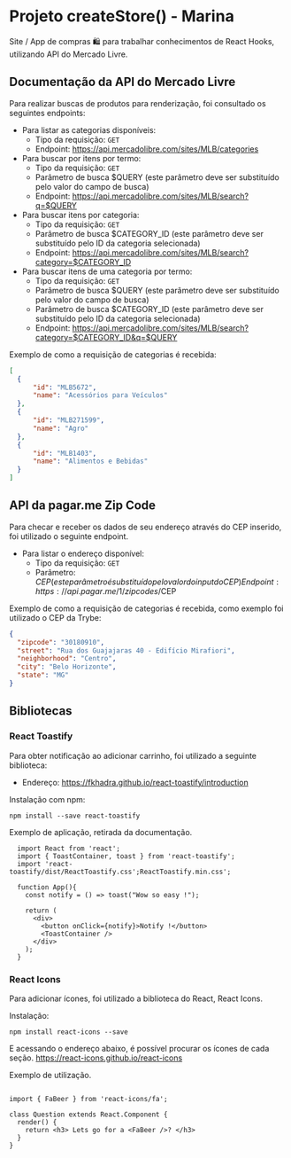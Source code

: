 # Projeto createStore() - Marina

Site / App de compras :shopping: para trabalhar conhecimentos de React Hooks, utilizando API do Mercado Livre.


## Documentação da API do Mercado Livre
Para realizar buscas de produtos para renderização, foi consultado os seguintes endpoints:

- Para listar as categorias disponíveis:
  - Tipo da requisição: `GET`
  - Endpoint: https://api.mercadolibre.com/sites/MLB/categories
- Para buscar por itens por termo:
  - Tipo da requisição: `GET`
  - Parâmetro de busca $QUERY (este parâmetro deve ser substituído pelo valor do campo de busca)
  - Endpoint: https://api.mercadolibre.com/sites/MLB/search?q=$QUERY
- Para buscar itens por categoria:
  - Tipo da requisição: `GET`
  - Parâmetro de busca $CATEGORY_ID (este parâmetro deve ser substituído pelo ID da categoria selecionada)
  - Endpoint: https://api.mercadolibre.com/sites/MLB/search?category=$CATEGORY_ID
- Para buscar itens de uma categoria por termo:
  - Tipo da requisição: `GET`
  - Parâmetro de busca $QUERY (este parâmetro deve ser substituído pelo valor do campo de busca)
  - Parâmetro de busca $CATEGORY_ID (este parâmetro deve ser substituído pelo ID da categoria selecionada)
  - Endpoint: https://api.mercadolibre.com/sites/MLB/search?category=$CATEGORY_ID&q=$QUERY

Exemplo de como a requisição de categorias é recebida:

```json
[
  {
      "id": "MLB5672",
      "name": "Acessórios para Veículos"
  },
  {
      "id": "MLB271599",
      "name": "Agro"
  },
  {
      "id": "MLB1403",
      "name": "Alimentos e Bebidas"
  }
]
```

## API da pagar.me Zip Code
Para checar e receber os dados de seu endereço através do CEP inserido, foi utilizado o seguinte endpoint.

- Para listar o endereço disponível:
  - Tipo da requisição: `GET`
  - Parâmetro: $CEP (este parâmetro é substituído pelo valor do input do CEP)
Endpoint: https://api.pagar.me/1/zipcodes/$CEP

Exemplo de como a requisição de categorias é recebida, como exemplo foi utilizado o CEP da Trybe:

```json
{
  "zipcode": "30180910",
  "street": "Rua dos Guajajaras 40 - Edifício Mirafiori",
  "neighborhood": "Centro",
  "city": "Belo Horizonte",
  "state": "MG"
}
```

## Bibliotecas

### React Toastify
Para obter notificação ao adicionar carrinho, foi utilizado a seguinte biblioteca:
 - Endereço: https://fkhadra.github.io/react-toastify/introduction

  Instalação com npm:

```
npm install --save react-toastify
```

Exemplo de aplicação, retirada da documentação.

```
  import React from 'react';
  import { ToastContainer, toast } from 'react-toastify';
  import 'react-toastify/dist/ReactToastify.css';ReactToastify.min.css';

  function App(){
    const notify = () => toast("Wow so easy !");

    return (
      <div>
        <button onClick={notify}>Notify !</button>
        <ToastContainer />
      </div>
    );
  }
```

### React Icons
Para adicionar ícones, foi utilizado a biblioteca do React, React Icons.

Instalação:

```
npm install react-icons --save
```

E acessando o endereço abaixo, é possível procurar os ícones de cada seção.
https://react-icons.github.io/react-icons

Exemplo de utilização.
```

import { FaBeer } from 'react-icons/fa';

class Question extends React.Component {
  render() {
    return <h3> Lets go for a <FaBeer />? </h3>
  }
}
```
